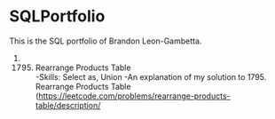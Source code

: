 # SQLPortfolio
This is the SQL portfolio of Brandon Leon-Gambetta. 

1. 1795. Rearrange Products Table     
   -Skills: Select as, Union
   -An explanation of my solution to 1795. Rearrange Products Table (https://leetcode.com/problems/rearrange-products-table/description/
